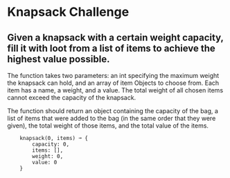 # Knapsack Challenge

## Given a knapsack with a certain weight capacity, fill it with loot from a list of items to achieve the highest value possible.

The function takes two parameters: an int specifying the maximum weight the knapsack can hold, and an array of item Objects to choose from. Each item has a name, a weight, and a value. The total weight of all chosen items cannot exceed the capacity of the knapsack.

The function should return an object containing the capacity of the bag, a list of items that were added to the bag (in the same order that they were given), the total weight of those items, and the total value of the items.

        knapsack(0, items) ➞ {
            capacity: 0,
            items: [],
            weight: 0,
            value: 0
        }